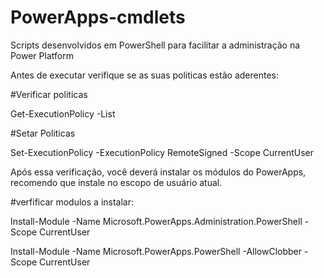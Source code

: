 # PowerApps-cmdlets
Scripts desenvolvidos em PowerShell para facilitar a administração na Power Platform

Antes de executar verifique se as suas politicas estão aderentes:

#Verificar politicas

Get-ExecutionPolicy -List

#Setar Politicas

Set-ExecutionPolicy -ExecutionPolicy RemoteSigned -Scope CurrentUser


Após essa verificação, você deverá instalar os módulos do PowerApps, recomendo que instale no escopo de usuário atual.

#verfificar modulos a instalar:

Install-Module -Name Microsoft.PowerApps.Administration.PowerShell -Scope CurrentUser

Install-Module -Name Microsoft.PowerApps.PowerShell -AllowClobber -Scope CurrentUser
